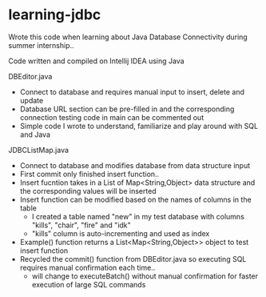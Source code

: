 # learning-jdbc
Wrote this code when learning about Java Database Connectivity during summer internship..

Code written and compiled on Intellij IDEA using Java


DBEditor.java
- Connect to database and requires manual input to insert, delete and update
- Database URL section can be pre-filled in and the corresponding connection testing code in main can be commented out
- Simple code I wrote to understand, familiarize and play around with SQL and Java

JDBCListMap.java
- Connect to database and modifies database from data structure input
- First commit only finished insert function..
- Insert fucntion takes in a List of Map<String,Object> data structure and the corresponding values will be inserted
- Insert function can be modified based on the names of columns in the table
  - I created a table named "new" in my test database with columns "kills", "chair", "fire" and "idk" 
  - "kills" column is auto-incrementing and used as index 
- Example() function returns a List<Map<String,Object>> object to test insert function
- Recycled the commit() function from DBEditor.java so executing SQL requires manual confirmation each time..
  - will change to executeBatch() without manual confirmation for faster execution of large SQL commands 


